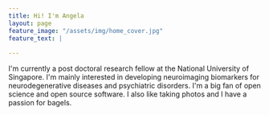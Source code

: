 ```yaml
---
title: Hi! I'm Angela
layout: page
feature_image: "/assets/img/home_cover.jpg"
feature_text: |
  
---
```

I'm currently a post doctoral research fellow at the National University of Singapore. I'm mainly interested in developing neuroimaging biomarkers for neurodegenerative diseases and psychiatric disorders. I'm a big fan of open science and open source software. I also like taking photos and I have a passion for bagels.
